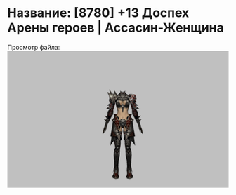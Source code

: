 # Название: [8780] +13 Доспех Арены героев | Ассасин-Женщина

Просмотр файла:
![p070031.png](p070031.png)